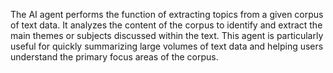 <a name="Description"></a>

The AI agent performs the function of extracting topics from a given corpus of text data. It analyzes the content of the corpus to identify and extract the main themes or subjects discussed within the text. This agent is particularly useful for quickly summarizing large volumes of text data and helping users understand the primary focus areas of the corpus.